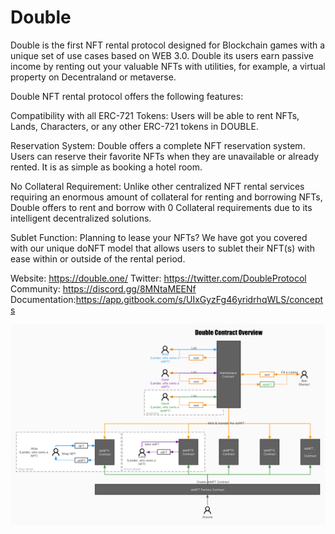 # Double
Double is the first NFT rental protocol designed for Blockchain games with a unique set of use cases based on WEB 3.0. Double its users earn passive income by renting out your valuable NFTs with utilities, for example, a virtual property on Decentraland or metaverse.

Double NFT rental protocol offers the following features:

Compatibility with all ERC-721 Tokens: Users will be able to rent NFTs, Lands, Characters, or any other ERC-721 tokens in DOUBLE.

Reservation System: Double offers a complete NFT reservation system. Users can reserve their favorite NFTs when they are unavailable or already rented. It is as simple as booking a hotel room. 

No Collateral Requirement: Unlike other centralized NFT rental services requiring an enormous amount of collateral for renting and borrowing NFTs, Double offers to rent and borrow with 0 Collateral requirements due to its intelligent decentralized solutions.

Sublet Function: Planning to lease your NFTs? We have got you covered with our unique doNFT model that allows users to sublet their NFT(s) with ease within or outside of the rental period. 

Website: https://double.one/ 
Twitter: https://twitter.com/DoubleProtocol
Community: https://discord.gg/8MNtaMEENf
Documentation:https://app.gitbook.com/s/UIxGyzFg46yridrhqWLS/concepts

![avatar](./Overview.png)


